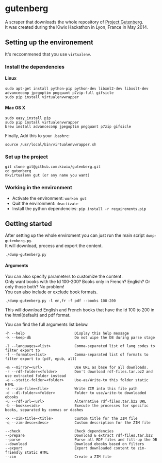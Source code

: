# gutenberg

A scraper that downloads the whole repository of [Project Gutenberg](http://www.gutenberg.org).  
It was created during the Kiwix Hackathon in Lyon, France in May 2014.


## Setting up the environement

It's reccommened that you use `virtualenv`.

### Install the dependencies

#### Linux

```
sudo apt-get install python-pip python-dev libxml2-dev libxslt-dev advancecomp jpegoptim pngquant p7zip-full gifsicle
sudo pip install virtualenvwrapper
```

#### Mac OS X

```
sudo easy_install pip
sudo pip install virtualenvwrapper
brew install advancecomp jpegoptim pngquant p7zip gifsicle
```

Finally, Add this to your `.bashrc`:

```
source /usr/local/bin/virtualenvwrapper.sh
```

### Set up the project

```
git clone git@github.com:kiwix/gutenberg.git
cd gutenberg
mkvirtualenv gut (or any name you want)
```

### Working in the environment

* Activate the environment:  `workon gut`
* Quit the environment: `deactivate`
* Install the python dependencies: `pip install -r requirements.pip`

## Getting started

After setting up the whole enviroment you can just run the main script `dump-gutenberg.py`.   
It will download, process and export the content.

```
./dump-gutenberg.py 
```

#### Arguments

You can also specify parameters to customize the content.   
Only want books with the Id 100-200? Books only in French? English? Or only those both? No problem!  
You can also include or exclude book formats.

```
./dump-gutenberg.py -l en,fr -f pdf --books 100-200
```
This will download English and French books that have the Id 100 to 200 in the html(default) and pdf format.

You can find the full arguments list below.

```
-h --help                       Display this help message
-k --keep-db                    Do not wipe the DB during parse stage

-l --languages=<list>           Comma-separated list of lang codes to filter export to
-f --formats=<list>             Comma-separated list of formats to filter export to (pdf, epub, all)

-m --mirror=<url>               Use URL as base for all downloads.
-r --rdf-folder=<folder>        Don't download rdf-files.tar.bz2 and use extracted folder instead
-e --static-folder=<folder>     Use-as/Write-to this folder static HTML
-z --zim-file=<file>            Write ZIM into this file path
-d --dl-folder=<folder>         Folder to use/write-to downloaded ebooks
-u --rdf-url=<url>              Alternative rdf-files.tar.bz2 URL
-b --books=<ids>                Execute the processes for specific books, separated by commas or dashes

-x --zim-title=<title>          Custom title for the ZIM file
-q --zim-desc=<desc>            Custom description for the ZIM file

--check                         Check dependencies
--prepare                       Download & extract rdf-files.tar.bz2
--parse                         Parse all RDF files and fill-up the DB
--download                      Download ebooks based on filters
--export                        Export downloaded content to zim-friendly static HTML
--zim                           Create a ZIM file
```
